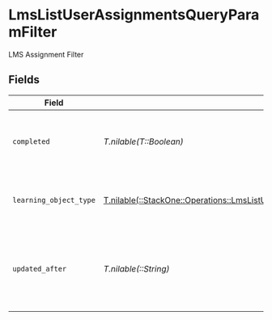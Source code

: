 # LmsListUserAssignmentsQueryParamFilter

LMS Assignment Filter


## Fields

| Field                                                                                                                                                                  | Type                                                                                                                                                                   | Required                                                                                                                                                               | Description                                                                                                                                                            | Example                                                                                                                                                                |
| ---------------------------------------------------------------------------------------------------------------------------------------------------------------------- | ---------------------------------------------------------------------------------------------------------------------------------------------------------------------- | ---------------------------------------------------------------------------------------------------------------------------------------------------------------------- | ---------------------------------------------------------------------------------------------------------------------------------------------------------------------- | ---------------------------------------------------------------------------------------------------------------------------------------------------------------------- |
| `completed`                                                                                                                                                            | *T.nilable(T::Boolean)*                                                                                                                                                | :heavy_minus_sign:                                                                                                                                                     | Filter to select assignment by completed status                                                                                                                        |                                                                                                                                                                        |
| `learning_object_type`                                                                                                                                                 | [T.nilable(::StackOne::Operations::LmsListUserAssignmentsQueryParamLearningObjectType)](../../models/operations/lmslistuserassignmentsqueryparamlearningobjecttype.md) | :heavy_minus_sign:                                                                                                                                                     | Filter to select assignment by learning object type.                                                                                                                   |                                                                                                                                                                        |
| `updated_after`                                                                                                                                                        | *T.nilable(::String)*                                                                                                                                                  | :heavy_minus_sign:                                                                                                                                                     | Use a string with a date to only select results updated after that given date                                                                                          | 2020-01-01T00:00:00.000Z                                                                                                                                               |